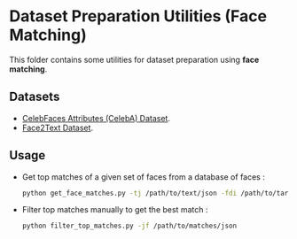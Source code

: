 # Dataset Preparation Utilities (Face Matching)

This folder contains some utilities for dataset preparation using __face matching__.

## Datasets

-   [CelebFaces Attributes (CelebA) Dataset](https://www.kaggle.com/jessicali9530/celeba-dataset).
-   [Face2Text Dataset](https://drive.google.com/file/d/1cwcYbl0dhXEzmdbee_K_H6jcndbsxT2o/view).

## Usage

-   Get top matches of a given set of faces from a database of faces :
    ```bash
    python get_face_matches.py -tj /path/to/text/json -fdi /path/to/target/faces/dir -fdb /path/to/face/database/dir -k similar_count
    ```

-   Filter top matches manually to get the best match :
    ```bash
    python filter_top_matches.py -jf /path/to/matches/json
    ```

